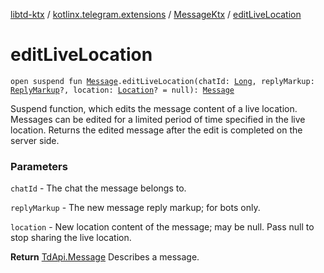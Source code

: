 [libtd-ktx](../../index.md) / [kotlinx.telegram.extensions](../index.md) / [MessageKtx](index.md) / [editLiveLocation](./edit-live-location.md)

# editLiveLocation

`open suspend fun `[`Message`](https://tdlibx.github.io/td/docs/org/drinkless/td/libcore/telegram/TdApi.Message.html)`.editLiveLocation(chatId: `[`Long`](https://kotlinlang.org/api/latest/jvm/stdlib/kotlin/-long/index.html)`, replyMarkup: `[`ReplyMarkup`](https://tdlibx.github.io/td/docs/org/drinkless/td/libcore/telegram/TdApi.ReplyMarkup.html)`?, location: `[`Location`](https://tdlibx.github.io/td/docs/org/drinkless/td/libcore/telegram/TdApi.Location.html)`? = null): `[`Message`](https://tdlibx.github.io/td/docs/org/drinkless/td/libcore/telegram/TdApi.Message.html)

Suspend function, which edits the message content of a live location. Messages can be edited
for a limited period of time specified in the live location. Returns the edited message after the
edit is completed on the server side.

### Parameters

`chatId` - The chat the message belongs to.

`replyMarkup` - The new message reply markup; for bots only.

`location` - New location content of the message; may be null. Pass null to stop sharing the
live location.

**Return**
[TdApi.Message](https://tdlibx.github.io/td/docs/org/drinkless/td/libcore/telegram/TdApi.Message.html) Describes a message.

